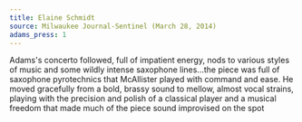 ```yaml
---
title: Elaine Schmidt
source: Milwaukee Journal-Sentinel (March 28, 2014)
adams_press: 1
---
```

Adams's concerto followed, full of impatient energy, nods to various styles of music and some wildly intense saxophone lines...the piece was full of saxophone pyrotechnics that McAllister played with command and ease. He moved gracefully from a bold, brassy sound to mellow, almost vocal strains, playing with the precision and polish of a classical player and a musical freedom that made much of the piece sound improvised on the spot